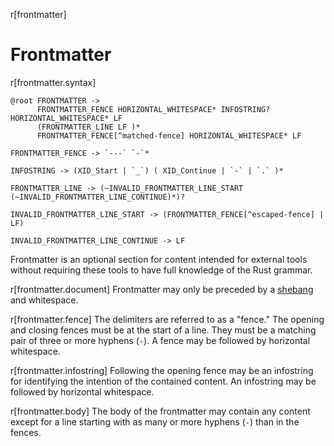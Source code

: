 r[frontmatter]
# Frontmatter

r[frontmatter.syntax]
```grammar,lexer
@root FRONTMATTER ->
      FRONTMATTER_FENCE HORIZONTAL_WHITESPACE* INFOSTRING? HORIZONTAL_WHITESPACE* LF
      (FRONTMATTER_LINE LF )*
      FRONTMATTER_FENCE[^matched-fence] HORIZONTAL_WHITESPACE* LF

FRONTMATTER_FENCE -> `---` `-`*

INFOSTRING -> (XID_Start | `_`) ( XID_Continue | `-` | `.` )*

FRONTMATTER_LINE -> (~INVALID_FRONTMATTER_LINE_START (~INVALID_FRONTMATTER_LINE_CONTINUE)*)?

INVALID_FRONTMATTER_LINE_START -> (FRONTMATTER_FENCE[^escaped-fence] | LF)

INVALID_FRONTMATTER_LINE_CONTINUE -> LF
```

[^matched-fence]: The closing fence must have the same number of `-` as the opening fence
[^escaped-fence]: A `FRONTMATTER_FENCE` at the beginning of a `FRONTMATTER_LINE` is only invalid if it has the same or more `-` as the `FRONTMATTER_FENCE`

Frontmatter is an optional section for content intended for external tools without requiring these tools to have full knowledge of the Rust grammar.

r[frontmatter.document]
Frontmatter may only be preceded by a [shebang] and whitespace.

r[frontmatter.fence]
The delimiters are referred to as a "fence." The opening and closing fences must be at the start of a line. They must be a matching pair of three or more hyphens (`-`). A fence may be followed by horizontal whitespace.

r[frontmatter.infostring]
Following the opening fence may be an infostring for identifying the intention of the contained content. An infostring may be followed by horizontal whitespace.

r[frontmatter.body]
The body of the frontmatter may contain any content except for a line starting with as many or more hyphens (`-`) than in the fences.

[shebang]: input-format.md#shebang-removal
